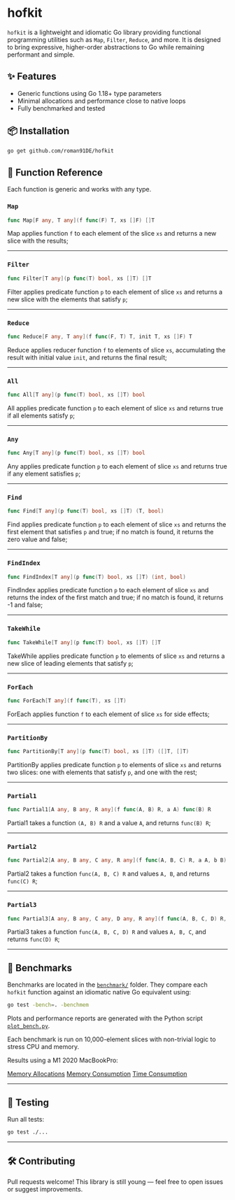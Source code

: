 # hofkit

`hofkit` is a lightweight and idiomatic Go library providing functional programming utilities such as `Map`, `Filter`, `Reduce`, and more. It is designed to bring expressive, higher-order abstractions to Go while remaining performant and simple.

## ✨ Features

- Generic functions using Go 1.18+ type parameters
- Minimal allocations and performance close to native loops
- Fully benchmarked and tested

## 📦 Installation

```bash
go get github.com/roman91DE/hofkit
```

## 🧠 Function Reference

Each function is generic and works with any type.

### `Map`

```go
func Map[F any, T any](f func(F) T, xs []F) []T
```
Map applies function `f` to each element of the slice `xs` and returns a new slice with the results;

---

### `Filter`

```go
func Filter[T any](p func(T) bool, xs []T) []T
```
Filter applies predicate function `p` to each element of slice `xs` and returns a new slice with the elements that satisfy `p`;

---

### `Reduce`

```go
func Reduce[F any, T any](f func(F, T) T, init T, xs []F) T
```
Reduce applies reducer function `f` to elements of slice `xs`, accumulating the result with initial value `init`, and returns the final result;

---

### `All`

```go
func All[T any](p func(T) bool, xs []T) bool
```
All applies predicate function `p` to each element of slice `xs` and returns true if all elements satisfy `p`;

---

### `Any`

```go
func Any[T any](p func(T) bool, xs []T) bool
```
Any applies predicate function `p` to each element of slice `xs` and returns true if any element satisfies `p`;

---

### `Find`

```go
func Find[T any](p func(T) bool, xs []T) (T, bool)
```
Find applies predicate function `p` to each element of slice `xs` and returns the first element that satisfies `p` and true; if no match is found, it returns the zero value and false;

---

### `FindIndex`

```go
func FindIndex[T any](p func(T) bool, xs []T) (int, bool)
```
FindIndex applies predicate function `p` to each element of slice `xs` and returns the index of the first match and true; if no match is found, it returns -1 and false;

---

### `TakeWhile`

```go
func TakeWhile[T any](p func(T) bool, xs []T) []T
```
TakeWhile applies predicate function `p` to elements of slice `xs` and returns a new slice of leading elements that satisfy `p`;

---

### `ForEach`

```go
func ForEach[T any](f func(T), xs []T)
```
ForEach applies function `f` to each element of slice `xs` for side effects;

---

### `PartitionBy`

```go
func PartitionBy[T any](p func(T) bool, xs []T) ([]T, []T)
```
PartitionBy applies predicate function `p` to elements of slice `xs` and returns two slices: one with elements that satisfy `p`, and one with the rest;

---

### `Partial1`

```go
func Partial1[A any, B any, R any](f func(A, B) R, a A) func(B) R
```
Partial1 takes a function `(A, B) R` and a value `A`, and returns `func(B) R`;

---

### `Partial2`

```go
func Partial2[A any, B any, C any, R any](f func(A, B, C) R, a A, b B) func(C) R
```
Partial2 takes a function `func(A, B, C) R` and values `A, B`, and returns `func(C) R`;

---

### `Partial3`

```go
func Partial3[A any, B any, C any, D any, R any](f func(A, B, C, D) R, a A, b B, c C) func(D) R
```
Partial3 takes a function `func(A, B, C, D) R` and values `A, B, C`, and returns `func(D) R`;

---

## 🚀 Benchmarks

Benchmarks are located in the [`benchmark/`](./benchmark/) folder. They compare each `hofkit` function against an idiomatic native Go equivalent using:

```bash
go test -bench=. -benchmem
```

Plots and performance reports are generated with the Python script [`plot_bench.py`](./plot_bench.py).

Each benchmark is run on 10,000-element slices with non-trivial logic to stress CPU and memory.

Results using a M1 2020 MacBookPro:

[Memory Allocations](./benchmark/darwin_arm64_arm_20250327_123742/benchmark_allocs_op.png)
[Memory Consumption](./benchmark/darwin_arm64_arm_20250327_123742/benchmark_B_op.png)
[Time Consumption](./benchmark/darwin_arm64_arm_20250327_123742/benchmark_ns_op.png)


---

## 🧪 Testing

Run all tests:

```bash
go test ./...
```


---

## 🛠️ Contributing

Pull requests welcome! This library is still young — feel free to open issues or suggest improvements.

